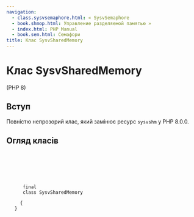 ```yaml
---
navigation:
  - class.sysvsemaphore.html: « SysvSemaphore
  - book.shmop.html: Управление разделяемой памятью »
  - index.html: PHP Manual
  - book.sem.html: Семафори
title: Клас SysvSharedMemory
---
```

# Клас SysvSharedMemory

(PHP 8)

## Вступ

Повністю непрозорий клас, який замінює ресурс `sysvshm` у PHP 8.0.0.

## Огляд класів

```synopsis

     
    

    
     
      final
      class SysvSharedMemory
     
     {
   }
```
